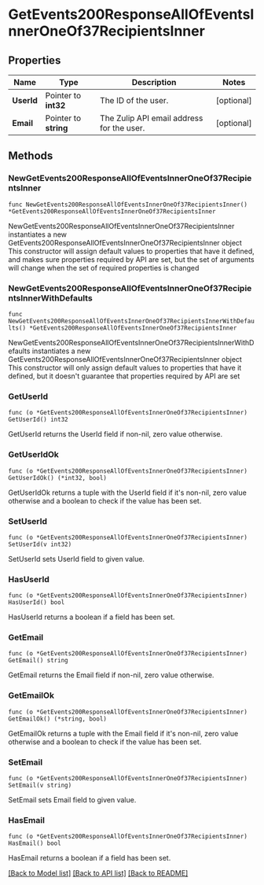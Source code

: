 # GetEvents200ResponseAllOfEventsInnerOneOf37RecipientsInner

## Properties

Name | Type | Description | Notes
------------ | ------------- | ------------- | -------------
**UserId** | Pointer to **int32** | The ID of the user.  | [optional] 
**Email** | Pointer to **string** | The Zulip API email address for the user.  | [optional] 

## Methods

### NewGetEvents200ResponseAllOfEventsInnerOneOf37RecipientsInner

`func NewGetEvents200ResponseAllOfEventsInnerOneOf37RecipientsInner() *GetEvents200ResponseAllOfEventsInnerOneOf37RecipientsInner`

NewGetEvents200ResponseAllOfEventsInnerOneOf37RecipientsInner instantiates a new GetEvents200ResponseAllOfEventsInnerOneOf37RecipientsInner object
This constructor will assign default values to properties that have it defined,
and makes sure properties required by API are set, but the set of arguments
will change when the set of required properties is changed

### NewGetEvents200ResponseAllOfEventsInnerOneOf37RecipientsInnerWithDefaults

`func NewGetEvents200ResponseAllOfEventsInnerOneOf37RecipientsInnerWithDefaults() *GetEvents200ResponseAllOfEventsInnerOneOf37RecipientsInner`

NewGetEvents200ResponseAllOfEventsInnerOneOf37RecipientsInnerWithDefaults instantiates a new GetEvents200ResponseAllOfEventsInnerOneOf37RecipientsInner object
This constructor will only assign default values to properties that have it defined,
but it doesn't guarantee that properties required by API are set

### GetUserId

`func (o *GetEvents200ResponseAllOfEventsInnerOneOf37RecipientsInner) GetUserId() int32`

GetUserId returns the UserId field if non-nil, zero value otherwise.

### GetUserIdOk

`func (o *GetEvents200ResponseAllOfEventsInnerOneOf37RecipientsInner) GetUserIdOk() (*int32, bool)`

GetUserIdOk returns a tuple with the UserId field if it's non-nil, zero value otherwise
and a boolean to check if the value has been set.

### SetUserId

`func (o *GetEvents200ResponseAllOfEventsInnerOneOf37RecipientsInner) SetUserId(v int32)`

SetUserId sets UserId field to given value.

### HasUserId

`func (o *GetEvents200ResponseAllOfEventsInnerOneOf37RecipientsInner) HasUserId() bool`

HasUserId returns a boolean if a field has been set.

### GetEmail

`func (o *GetEvents200ResponseAllOfEventsInnerOneOf37RecipientsInner) GetEmail() string`

GetEmail returns the Email field if non-nil, zero value otherwise.

### GetEmailOk

`func (o *GetEvents200ResponseAllOfEventsInnerOneOf37RecipientsInner) GetEmailOk() (*string, bool)`

GetEmailOk returns a tuple with the Email field if it's non-nil, zero value otherwise
and a boolean to check if the value has been set.

### SetEmail

`func (o *GetEvents200ResponseAllOfEventsInnerOneOf37RecipientsInner) SetEmail(v string)`

SetEmail sets Email field to given value.

### HasEmail

`func (o *GetEvents200ResponseAllOfEventsInnerOneOf37RecipientsInner) HasEmail() bool`

HasEmail returns a boolean if a field has been set.


[[Back to Model list]](../README.md#documentation-for-models) [[Back to API list]](../README.md#documentation-for-api-endpoints) [[Back to README]](../README.md)


